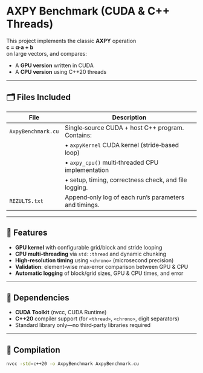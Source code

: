 # AXPY Benchmark (CUDA & C++ Threads)

This project implements the classic **AXPY** operation  
  **c = α·a + b**  
on large vectors, and compares:

- A **GPU version** written in CUDA  
- A **CPU version** using C++20 threads

---

## 🗂 Files Included

| File                   | Description                                                             |
|------------------------|-------------------------------------------------------------------------|
| `AxpyBenchmark.cu`     | Single‐source CUDA + host C++ program. Contains:                        |
|                        | • `axpyKernel` CUDA kernel (stride‐based loop)                         |
|                        | • `axpy_cpu()` multi‐threaded CPU implementation                        |
|                        | • setup, timing, correctness check, and file logging.                  |
| `REZULTS.txt`          | Append‐only log of each run’s parameters and timings.                   |

---

## 🔐 Features

- **GPU kernel** with configurable grid/block and stride looping  
- **CPU multi-threading** via `std::thread` and dynamic chunking  
- **High‐resolution timing** using `<chrono>` (microsecond precision)  
- **Validation**: element‐wise max‐error comparison between GPU & CPU  
- **Automatic logging** of block/grid sizes, GPU & CPU times, and error

---

## 🧱 Dependencies

- **CUDA Toolkit** (nvcc, CUDA Runtime)  
- **C++20** compiler support (for `<thread>`, `<chrono>`, digit separators)  
- Standard library only—no third‐party libraries required

---

## 🧪 Compilation

```bash
nvcc -std=c++20 -o AxpyBenchmark AxpyBenchmark.cu
